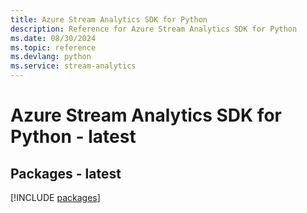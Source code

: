 ```yaml
---
title: Azure Stream Analytics SDK for Python
description: Reference for Azure Stream Analytics SDK for Python
ms.date: 08/30/2024
ms.topic: reference
ms.devlang: python
ms.service: stream-analytics
---
```

# Azure Stream Analytics SDK for Python - latest
## Packages - latest
[!INCLUDE [packages](stream-analytics-index.md)]